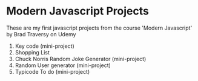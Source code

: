 # Modern Javascript Projects
These are my first javascript projects from the course 'Modern Javascript' by Brad Traversy on Udemy
1. Key code (mini-project)
2. Shopping List
3. Chuck Norris Random Joke Generator (mini-project)
4. Random User generator (mini-project)
5. Typicode To do (mini-project)
